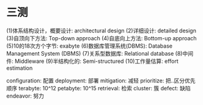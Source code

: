 # 三测

(1)体系结构设计，概要设计: architectural design
(2)详细设计: detailed design
(3)自顶向下方法: Top-down approach
(4)自底向上方法: Bottom-up approach
(5)10的18次方个字节: exabyte
(6)数据库管理系统(DBMS): Database Management System (DBMS)
(7)关系型数据库: Relational database
(8)中间件: Middleware
(9)半结构化的: Semi-structured
(10)工作量估算: effort estimation

configuration: 配置
deployment: 部署
mitigation: 减轻
prioritize: 把..区分优先顺序
terabyte: 10^12
petabyte: 10^15
retrieval: 检索
cluster: 簇
defect: 缺陷
endeavor: 努力
